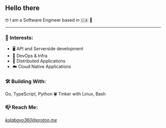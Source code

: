 ## **Hello there**

🤓 I am a Software Engineer based in 🇨🇦 🍁

---

### 🚀 **Interests**:

- 🖥️ API and Serverside development
- 🔌 DevOps & Infra
- 🐙 Distributed Applications
- ☁️ Cloud Native Applications

### 🛠️ **Building With**:

Go, TypeScript, Python 🍀 Tinker with Linux, Bash

### 📪 **Reach Me**:

*kolabayo360@proton.me*

<!---
windevkay/windevkay is a ✨ special ✨ repository because its `README.md` (this file) appears on your GitHub profile.
You can click the Preview link to take a look at your changes.
--->
